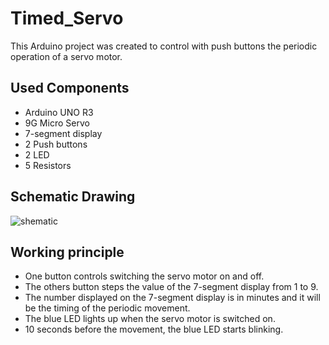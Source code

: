 # Timed_Servo
This Arduino project was created to control with push buttons the periodic operation of a servo motor.

## Used Components
- Arduino UNO R3
- 9G Micro Servo
- 7-segment display
- 2 Push buttons
- 2 LED
- 5 Resistors

## Schematic Drawing
![shematic](https://user-images.githubusercontent.com/102668658/204998077-9d45becb-1871-4468-af0a-4a122ce74264.png)

## Working principle
- One button controls switching the servo motor on and off.
- The others button steps the value of the 7-segment display from 1 to 9.
- The number displayed on the 7-segment display is in minutes and it will be the timing of the periodic movement.
- The blue LED lights up when the servo motor is switched on.
- 10 seconds before the movement, the blue LED starts blinking.

